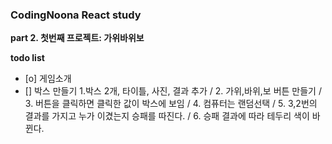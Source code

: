 <h3>CodingNoona React study</h3>

<b>part 2. 첫번째 프로젝트: 가위바위보</b>

<b>todo list</b>

- [o] 게임소개
- [] 박스 만들기 1.박스 2개, 타이틀, 사진, 결과 추가 / 2. 가위,바위,보 버튼 만들기 / 3. 버튼을 클릭하면 클릭한 값이 박스에 보임 / 4. 컴퓨터는 랜덤선택 / 5. 3,2번의 결과를 가지고 누가 이겼는지 승패를 따진다. / 6. 승패 결과에 따라 테두리 색이 바뀐다.
